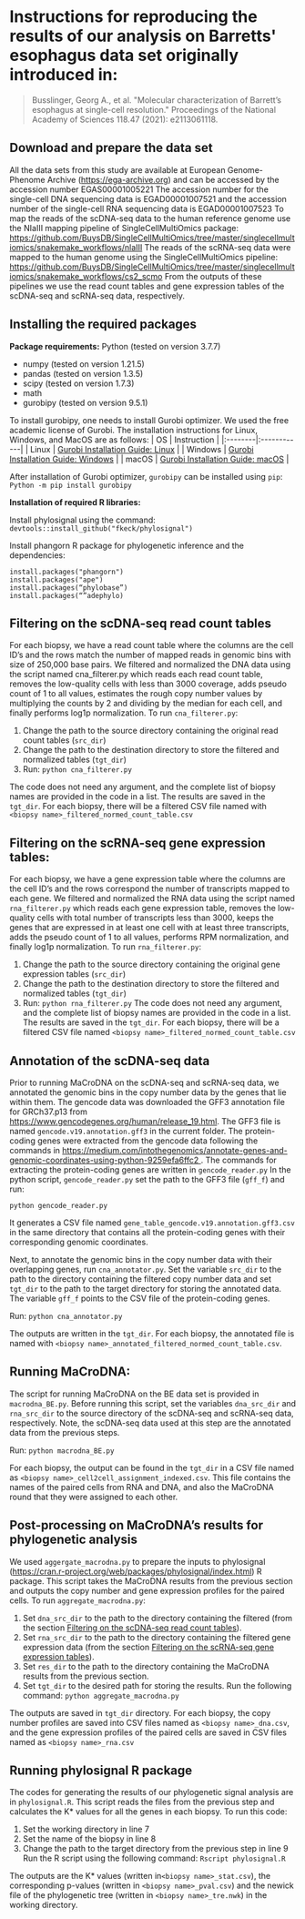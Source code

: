 # Instructions for reproducing the results of our analysis on Barretts' esophagus data set originally introduced in:

> Busslinger, Georg A., et al. "Molecular characterization of Barrett’s esophagus at single-cell resolution." Proceedings of the National Academy of Sciences 118.47 (2021): e2113061118.


## Download and prepare the data set

All the data sets from this study are available at European Genome-Phenome Archive (https://ega-archive.org) and can be accessed by the accession number EGAS00001005221
The accession number for the single-cell DNA sequencing data is EGAD00001007521 and the accession number of the single-cell RNA sequencing data is EGAD00001007523
To map the reads of the scDNA-seq data to the human reference genome use the NIaIII mapping pipeline of SingleCellMultiOmics package: https://github.com/BuysDB/SingleCellMultiOmics/tree/master/singlecellmultiomics/snakemake_workflows/nlaIII
The reads of the scRNA-seq data were mapped to the human genome using the SingleCellMultiOmics pipeline:
https://github.com/BuysDB/SingleCellMultiOmics/tree/master/singlecellmultiomics/snakemake_workflows/cs2_scmo
From the outputs of these pipelines we use the read count tables and gene expression tables of the scDNA-seq and scRNA-seq data, respectively.


## Installing the required packages

**Package requirements:**
Python (tested on version 3.7.7)
- numpy (tested on version 1.21.5)
- pandas (tested on version 1.3.5)
- scipy (tested on version 1.7.3)
- math 
- gurobipy (tested on version 9.5.1)

To install gurobipy, one needs to install Gurobi optimizer. We used the free academic license of Gurobi. The installation instructions for Linux, Windows, and MacOS are as follows:
| OS      | Instruction |
|:--------|:------------|
| Linux | [Gurobi Installation Guide: Linux](https://youtu.be/yNmeG6Wom1o) |
| Windows | [Gurobi Installation Guide: Windows](https://youtu.be/fQVxuWOiPpI) |
| macOS | [Gurobi Installation Guide: macOS](https://youtu.be/ZcL-NmckTxQ) |

After installation of Gurobi optimizer, `gurobipy` can be installed using `pip`:
`Python -m pip install gurobipy`

**Installation of required R libraries:** 

Install phylosignal using the command:
`devtools::install_github("fkeck/phylosignal")`

Install phangorn R package for phylogenetic inference and the dependencies:
```
install.packages("phangorn")
install.packages("ape")
install.packages(“phylobase”)
install.packages(“”adephylo)
```


## Filtering on the scDNA-seq read count tables

For each biopsy, we have a read count table where the columns are the cell ID’s and the rows match the number of mapped reads in genomic bins with size of 250,000 base pairs. We filtered and normalized the DNA data using the script named cna_filterer.py which reads each read count table, removes the low-quality cells with less than 3000 coverage, adds pseudo count of 1 to all values, estimates the rough copy number values by multiplying the counts by 2 and dividing by the median for each cell, and finally performs log1p normalization.
To run `cna_filterer.py`:

1. Change the path to the source directory containing the original read count tables (`src_dir`)
2. Change the path to the destination directory to store the filtered and normalized tables (`tgt_dir`)
3. Run: `python cna_filterer.py`

The code does not need any argument, and the complete list of biopsy names are provided in the code in a list. The results are saved in the `tgt_dir`. For each biopsy, there will be a filtered CSV file named with `<biopsy name>_filtered_normed_count_table.csv`

## Filtering on the scRNA-seq gene expression tables:

For each biopsy, we have a gene expression table where the columns are the cell ID’s and the rows correspond the number of transcripts mapped to each gene. We filtered and normalized the RNA data using the script named `rna_filterer.py` which reads each gene expression table, removes the low-quality cells with total number of transcripts less than 3000, keeps the genes that are expressed in at least one cell with at least three transcripts, adds the pseudo count of 1 to all values, performs RPM normalization, and finally log1p normalization.
To run `rna_filterer.py`: 
1. Change the path to the source directory containing the original gene expression tables (`src_dir`)
2. Change the path to the destination directory to store the filtered and normalized tables (`tgt_dir`)
3. Run: `python rna_filterer.py`
The code does not need any argument, and the complete list of biopsy names are provided in the code in a list. The results are saved in the `tgt_dir`. For each biopsy, there will be a filtered CSV file named `<biopsy name>_filtered_normed_count_table.csv`


## Annotation of the scDNA-seq data

Prior to running MaCroDNA on the scDNA-seq and scRNA-seq data, we annotated the genomic bins in the copy number data by the genes that lie within them. The gencode data was downloaded the GFF3 annotation file for GRCh37.p13 from https://www.gencodegenes.org/human/release_19.html. The GFF3 file is named `gencode.v19.annotation.gff3` in the current folder. The protein-coding genes were extracted from the gencode data following the commands in https://medium.com/intothegenomics/annotate-genes-and-genomic-coordinates-using-python-9259efa6ffc2 . The commands for extracting the protein-coding genes are written in `gencode_reader.py`
In the python script, `gencode_reader.py` set the path to the GFF3 file (`gff_f`) and run:

`python gencode_reader.py`

It generates a CSV file named `gene_table_gencode.v19.annotation.gff3.csv` in the same directory that contains all the protein-coding genes with their corresponding genomic coordinates.

Next, to annotate the genomic bins in the copy number data with their overlapping genes, run `cna_annotator.py`.  Set the variable `src_dir` to the path to the directory containing the filtered copy number data and set `tgt_dir` to the path to the target directory for storing the annotated data. The variable `gff_f` points to the CSV file of the protein-coding genes.

Run:
`python cna_annotator.py`

The outputs are written in the `tgt_dir`. For each biopsy, the annotated file is named with `<biopsy name>_annotated_filtered_normed_count_table.csv`.


## Running MaCroDNA:


The script for running MaCroDNA on the BE data set is provided in `macrodna_BE.py`. Before running this script, set the variables `dna_src_dir` and `rna_src_dir` to the source directory of the scDNA-seq and scRNA-seq data, respectively. Note, the scDNA-seq data used at this step are the annotated data from the previous steps. 

Run: 
`python macrodna_BE.py`

For each biopsy, the output can be found in the `tgt_dir` in a CSV file named as `<biopsy name>_cell2cell_assignment_indexed.csv`. This file contains the names of the paired cells from RNA and DNA, and also the MaCroDNA round that they were assigned to each other. 


## Post-processing on MaCroDNA’s results for phylogenetic analysis


We used `aggergate_macrodna.py` to prepare the inputs to phylosignal (https://cran.r-project.org/web/packages/phylosignal/index.html) R package. This script takes the MaCroDNA results from the previous section and outputs the copy number and gene expression profiles for the paired cells. 
To run `aggregate_macrodna.py`:

1. Set `dna_src_dir` to the path to the directory containing the filtered (from the section [Filtering on the scDNA-seq read count tables](https://github.com/NakhlehLab/MaCroDNA/tree/main/BE_data_analysis#filtering-on-the-scdna-seq-read-count-tables)).
2. Set `rna_src_dir` to the path to the directory containing the filtered gene expression data (from the section [Filtering on the scRNA-seq gene expression tables](https://github.com/NakhlehLab/MaCroDNA/blob/main/BE_data_analysis/README.md#filtering-on-the-scrna-seq-gene-expression-tables)).
3. Set `res_dir` to the path to the directory containing the MaCroDNA results from the previous section.
4. Set `tgt_dir` to the desired path for storing the results.
Run the following command:
`python aggregate_macrodna.py` 

The outputs are saved in `tgt_dir` directory. For each biopsy, the copy number profiles are saved into CSV files named as `<biopsy name>_dna.csv`, and the gene expression profiles of the paired cells are saved in CSV files named as `<biopsy name>_rna.csv`


## Running phylosignal R package 

The codes for generating the results of our phylogenetic signal analysis are in `phylosignal.R`.
This script reads the files from the previous step and calculates the K* values for all the genes in each biopsy.
To run this code:

1. Set the working directory in line 7
2. Set the name of the biopsy in line 8
3. Change the path to the target directory from the previous step in line 9
Run the R script using the following command:
`Rscript phylosignal.R`

The outputs are the K* values (written in`<biopsy name>_stat.csv`), the corresponding p-values (written in `<biopsy name>_pval.csv`) and the newick file of the phylogenetic tree (written in `<biopsy name>_tre.nwk`) in the working directory.

